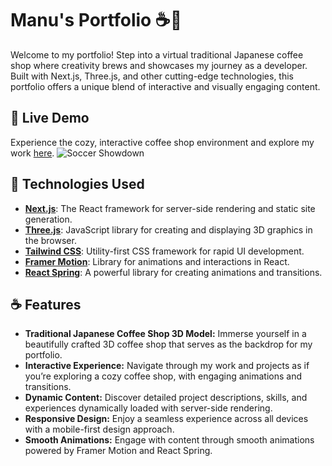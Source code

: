 # Manu's Portfolio ☕️🎨

Welcome to my portfolio! Step into a virtual traditional Japanese coffee shop where creativity brews and showcases my journey as a developer. Built with Next.js, Three.js, and other cutting-edge technologies, this portfolio offers a unique blend of interactive and visually engaging content.

## 🚀 Live Demo

Experience the cozy, interactive coffee shop environment and explore my work [here](https://manu-portfolio-netlify.app).
![Soccer Showdown](demo.gif)  



## 🔧 Technologies Used

- **[Next.js](https://nextjs.org/)**: The React framework for server-side rendering and static site generation.
- **[Three.js](https://threejs.org/)**: JavaScript library for creating and displaying 3D graphics in the browser.
- **[Tailwind CSS](https://tailwindcss.com/)**: Utility-first CSS framework for rapid UI development.
- **[Framer Motion](https://www.framer.com/api/motion/)**: Library for animations and interactions in React.
- **[React Spring](https://react-spring.io/)**: A powerful library for creating animations and transitions.

## ☕️ Features

- **Traditional Japanese Coffee Shop 3D Model:** Immerse yourself in a beautifully crafted 3D coffee shop that serves as the backdrop for my portfolio.
- **Interactive Experience:** Navigate through my work and projects as if you’re exploring a cozy coffee shop, with engaging animations and transitions.
- **Dynamic Content:** Discover detailed project descriptions, skills, and experiences dynamically loaded with server-side rendering.
- **Responsive Design:** Enjoy a seamless experience across all devices with a mobile-first design approach.
- **Smooth Animations:** Engage with content through smooth animations powered by Framer Motion and React Spring.
